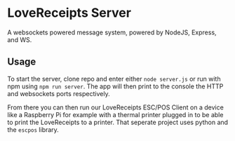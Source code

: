 # LoveReceipts Server
A websockets powered message system, powered by NodeJS, Express, and WS.
## Usage
To start the server, clone repo and enter either `node server.js` or run with npm using `npm run server`. The app will then print to the console the HTTP and websockets ports respectively.

From there you can then run our LoveReceipts ESC/POS Client on a device like a Raspberry Pi for example with a thermal printer plugged in to be able to print the LoveReceipts to a printer. That seperate project uses python and the `escpos` library.